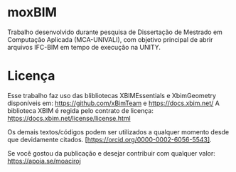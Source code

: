 # moxBIM

Trabalho desenvolvido durante pesquisa de Dissertação de Mestrado em Computação Aplicada (MCA-UNIVALI), com objetivo principal de abrir arquivos IFC-BIM em tempo de execução na UNITY.

# Licença
Esse trabalho faz uso das blibliotecas XBIMEssentials e XbimGeometry disponíveis em:
https://github.com/xBimTeam e https://docs.xbim.net/
A biblioteca XBIM é regida pelo contrato de licença: https://docs.xbim.net/license/license.html

Os demais textos/códigos podem ser utilizados a qualquer momento desde que devidamente citados.
[https://orcid.org/0000-0002-6056-5543].

Se você gostou da publicação e desejar contribuir com qualquer valor: https://apoia.se/moaciroj
